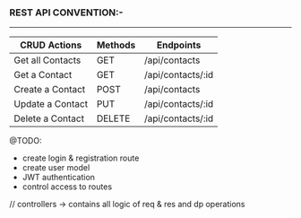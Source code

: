 <H3>REST API CONVENTION:-</H3>
<hr>

| CRUD Actions| Methods | Endpoints |
|----- |-------- |------ |
| Get all Contacts  | GET  | /api/contacts  |
| Get a Contact  |GET   | /api/contacts/:id  |
| Create a Contact  |  POST | /api/contacts  |
| Update a Contact  | PUT  | /api/contacts/:id  |
| Delete a Contact  | DELETE  | /api/contacts/:id  |

@TODO:

- create login & registration route
- create user model
- JWT authentication
- control access to routes

// controllers -> contains all logic of req & res and dp operations

